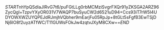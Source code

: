 $START$nhYpQSdlaJlRvG7t6/puFGtLLg0rbMCMziSvgrFXQr91yZKSGA2ARZ96ZycQgl+TzpvYXyOR031V7WAQP7buSyuCW2d6521uD94+Ccs93iT7rW5I4UDYOWXWZUYQPEJdRJmjhVQbher9mEarjFu05RpJp+8tGLt5sFgfB3EwTSjDNj6lO8f2uyzATfWC/T11GUWsFOkJw4zqtvJXyM8CXw==$END$